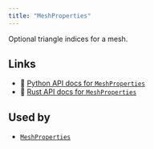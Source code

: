 ```yaml
---
title: "MeshProperties"
---
```


Optional triangle indices for a mesh.


## Links
 * 🐍 [Python API docs for `MeshProperties`](https://ref.rerun.io/docs/python/nightly/common/datatypes#rerun.datatypes.MeshProperties)
 * 🦀 [Rust API docs for `MeshProperties`](https://docs.rs/rerun/0.9.0-alpha.10/rerun/datatypes/struct.MeshProperties.html)


## Used by

* [`MeshProperties`](../components/mesh_properties.md)
